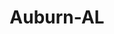 ---
title: Auburn-AL
slug: auburn-al
f_state:
- cms/state/alabama.md
f_locations:
- cms/payday-loan/advance-america-1048.md
- cms/payday-loan/advance-america-1049.md
- cms/payday-loan/advance-america-1050.md
- cms/payday-loan/auburn-currency-exchange-4920.md
- cms/payday-loan/auburn-currency-exchange-4921.md
- cms/payday-loan/big-als-check-cashing-5260.md
- cms/payday-loan/cash-express-7100.md
- cms/payday-loan/cash-express-7101.md
- cms/payday-loan/check-go-9685.md
- cms/payday-loan/check-into-cash-11443.md
- cms/payday-loan/check-into-cash-11444.md
- cms/payday-loan/check-into-cash-inc-12999.md
- cms/payday-loan/express-check-advance-16927.md
- cms/payday-loan/title-cash-27698.md
- cms/payday-loan/xxpress-cash-of-auburn-28941.md
- cms/payday-loan/xxpress-cash-of-auburn-28942.md
updated-on: '2024-05-30T13:41:28.615Z'
created-on: '2024-05-30T13:41:28.615Z'
published-on: '2024-05-30T13:54:32.469Z'
f_city: Auburn
layout: '[city].html'
tags: city
---